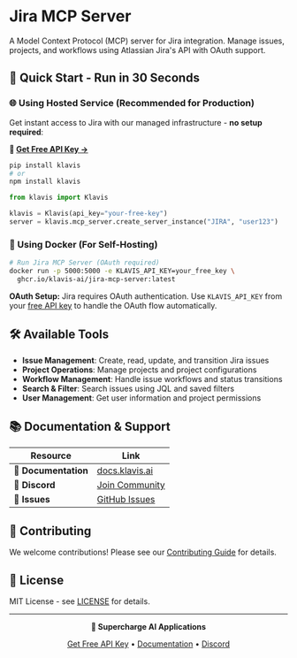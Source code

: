 # Jira MCP Server

A Model Context Protocol (MCP) server for Jira integration. Manage issues, projects, and workflows using Atlassian Jira's API with OAuth support.

## 🚀 Quick Start - Run in 30 Seconds

### 🌐 Using Hosted Service (Recommended for Production)

Get instant access to Jira with our managed infrastructure - **no setup required**:

**🔗 [Get Free API Key →](https://www.klavis.ai/home/api-keys)**

```bash
pip install klavis
# or
npm install klavis
```

```python
from klavis import Klavis

klavis = Klavis(api_key="your-free-key")
server = klavis.mcp_server.create_server_instance("JIRA", "user123")
```

### 🐳 Using Docker (For Self-Hosting)

```bash
# Run Jira MCP Server (OAuth required)
docker run -p 5000:5000 -e KLAVIS_API_KEY=your_free_key \
  ghcr.io/klavis-ai/jira-mcp-server:latest
```

**OAuth Setup:** Jira requires OAuth authentication. Use `KLAVIS_API_KEY` from your [free API key](https://www.klavis.ai/home/api-keys) to handle the OAuth flow automatically.

## 🛠️ Available Tools

- **Issue Management**: Create, read, update, and transition Jira issues
- **Project Operations**: Manage projects and project configurations
- **Workflow Management**: Handle issue workflows and status transitions
- **Search & Filter**: Search issues using JQL and saved filters
- **User Management**: Get user information and project permissions

## 📚 Documentation & Support

| Resource | Link |
|----------|------|
| **📖 Documentation** | [docs.klavis.ai](https://docs.klavis.ai) |
| **💬 Discord** | [Join Community](https://discord.gg/p7TuTEcssn) |
| **🐛 Issues** | [GitHub Issues](https://github.com/klavis-ai/klavis/issues) |

## 🤝 Contributing

We welcome contributions! Please see our [Contributing Guide](../../CONTRIBUTING.md) for details.

## 📜 License

MIT License - see [LICENSE](../../LICENSE) for details.

---

<div align="center">
  <p><strong>🚀 Supercharge AI Applications </strong></p>
  <p>
    <a href="https://www.klavis.ai">Get Free API Key</a> •
    <a href="https://docs.klavis.ai">Documentation</a> •
    <a href="https://discord.gg/p7TuTEcssn">Discord</a>
  </p>
</div>
